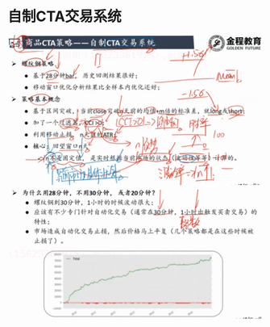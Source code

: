# 自制CTA交易系统



<img src="自制CTA交易系统.assets/image-20200301223808292.png" alt="image-20200301223808292" style="zoom:67%;" />



<img src="自制CTA交易系统.assets/image-20200301223122471.png" alt="image-20200301223122471" style="zoom:67%;" />